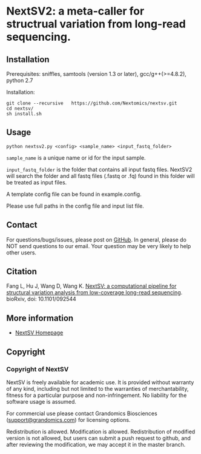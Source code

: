# NextSV2: a meta-caller for structrual variation from long-read sequencing.

## Installation

Prerequisites:
sniffles, samtools (version 1.3 or later), gcc/g++(>=4.8.2), python 2.7

Installation:

```
git clone --recursive   https://github.com/Nextomics/nextsv.git
cd nextsv/
sh install.sh
```

## Usage

```
python nextsv2.py <config> <sample_name> <input_fastq_folder>
```

`sample_name` is a unique name or id for the input sample. 

`input_fastq_folder` is the folder that contains all input fastq files. NextSV2 will search the folder and all fastq files (.fastq or .fq) found in this folder will be treated as input files. 

A template config file can be found in example.config. 

Please use full paths in the config file and input list file.


## Contact

For questions/bugs/issues, please post on [GitHub](https://github.com/Nextomics/nextsv). In general, please do NOT send questions to our email. Your question may be very likely to help other users.

## Citation

Fang L, Hu J, Wang D, Wang K. [NextSV: a computational pipeline for structural variation analysis from low-coverage long-read sequencing](http://www.biorxiv.org/content/early/2017/07/17/092544). bioRxiv, doi: 10.1101/092544

## More information

* [NextSV Homepage](https://github.com/Nextomics/nextsv)

## Copyright

### Copyright of NextSV
NextSV is freely available for academic use. It is provided without warranty of any kind, including but not limited to the warranties of merchantability, fitness for a particular purpose and non-infringement. No liability for the software usage is assumed.

For commercial use please contact Grandomics Biosciences (support@grandomics.com) for licensing options. 

Redistribution is allowed. Modification is allowed. Redistribution of modified version is not allowed, but users can submit a push request to github, and after reviewing the modification, we may accept it in the master branch.


